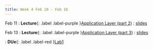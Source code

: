 ```yaml
---
title: Week 4 Feb 10 - Feb 16
---
```

Feb 11
: **Lecture**{: .label .label-purple }[Application Layer (part 2)](#)
  : [slides](#)

Feb 13
: **Lecture**{: .label .label-purple }[Application Layer (part 3)](#)
  : [slides](#)

: **DUe**{: .label .label-red }[Lab1](#)

